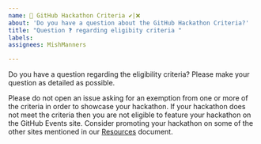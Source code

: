 ```yaml
---
name: 🤖 GitHub Hackathon Criteria ✔️|❌
about: 'Do you have a question about the GitHub Hackathon Criteria?'
title: "Question ❓ regarding eligibity criteria "
labels: 
assignees: MishManners

---
```


Do you have a question regarding the eligibility criteria? Please make your question as detailed as possible.

Please do not open an issue asking for an exemption from one or more of the criteria in order to showcase your hackathon. If your hackathon does not meet the criteria then you are not eligible to feature your hackathon on the GitHub Events site. Consider promoting your hackathon on some of the other sites mentioned in our [Resources](https://github.com/github/hackathon/blob/main/Resources.md) document.
